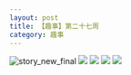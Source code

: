 ```yaml
---
layout: post
title: 【趣事】第二十七周
category: 趣事
---
```

![story_new_final](http://s5kw20fzf.hd-bkt.clouddn.com/img/story_new_final_0322.png)
![](http://s5kx63xd7.hd-bkt.clouddn.com/img/funny-220702-1.jpg)
![](http://s5kx63xd7.hd-bkt.clouddn.com/img/funny-220702-2.jpg)
![](http://s5kx63xd7.hd-bkt.clouddn.com/img/funny-220701-1.jpg)
![](http://s5kx63xd7.hd-bkt.clouddn.com/img/funny-220701-2.jpg)

  




